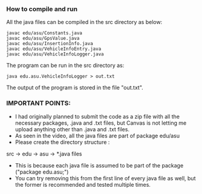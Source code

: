 ### How to compile and run

All the java files can be compiled in the src directory as below:

    javac edu/asu/Constants.java
    javac edu/asu/GpsValue.java
    javac edu/asu/InsertionInfo.java
    javac edu/asu/VehicleInfoEntry.java
    javac edu/asu/VehicleInfoLogger.java

The program can be run in the src directory as:

    java edu.asu.VehicleInfoLogger > out.txt

The output of the program is stored in the file "out.txt".


### IMPORTANT POINTS:
- I had originally planned to submit the code as a zip file with all the necessary packages, .java and .txt files,
  but Canvas is not letting me upload anything other than .java and .txt files.
- As seen in the video, all the java files are part of package edu/asu
- Please create the directory structure :

src -> edu -> asu -> *.java files

- This is because each java file is assumed to be part of the package ("package edu.asu;")
- You can try removing this from the first line of every java file as well, but the former is recommended and tested multiple times.
